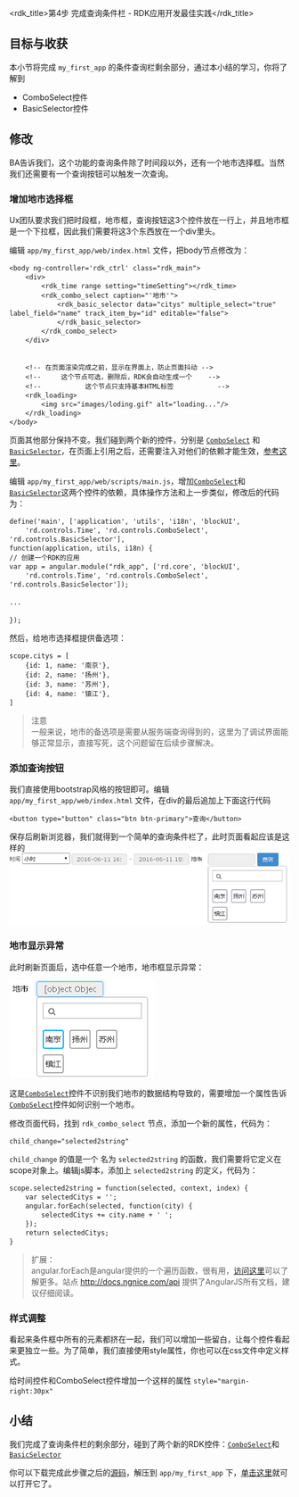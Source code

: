 <rdk_title>第4步 完成查询条件栏 - RDK应用开发最佳实践</rdk_title>

## 目标与收获

本小节将完成 `my_first_app` 的条件查询栏剩余部分，通过本小结的学习，你将了解到

- ComboSelect控件
- BasicSelector控件


## 修改

BA告诉我们，这个功能的查询条件除了时间段以外，还有一个地市选择框。当然我们还需要有一个查询按钮可以触发一次查询。

### 增加地市选择框

Ux团队要求我们把时段框，地市框，查询按钮这3个控件放在一行上，并且地市框是一个下拉框，因此我们需要将这3个东西放在一个div里头。

编辑 `app/my_first_app/web/index.html` 文件，把body节点修改为：

~~~
<body ng-controller='rdk_ctrl' class="rdk_main">
    <div>
		<rdk_time range setting="timeSetting"></rdk_time>
        <rdk_combo_select caption="'地市'">
            <rdk_basic_selector data="citys" multiple_select="true" label_field="name" track_item_by="id" editable="false">
            </rdk_basic_selector>
        </rdk_combo_select>
	</div>


    <!-- 在页面渲染完成之前，显示在界面上，防止页面抖动 -->
    <!--     这个节点可选，删除后，RDK会自动生成一个    -->
    <!--           这个节点只支持基本HTML标签           -->
    <rdk_loading>
        <img src="images/loding.gif" alt="loading..."/>
    </rdk_loading>
</body>
~~~
页面其他部分保持不变。我们碰到两个新的控件，分别是 [`ComboSelect`](/doc/client/controls/comboselect/rdk_comboselect.md) 和 [`BasicSelector`](/doc/client/controls/basicselector/rdk_basic_selector.md)，在页面上引用之后，还需要注入对他们的依赖才能生效，[参考这里](03_use_first_control.md#dep-inject)。

编辑 `app/my_first_app/web/scripts/main.js`，增加[`ComboSelect`](/doc/client/controls/comboselect/rdk_comboselect.md)和[`BasicSelector`](/doc/client/controls/basicselector/rdk_basic_selector.md)这两个控件的依赖，具体操作方法和上一步类似，修改后的代码为：

~~~
define('main', ['application', 'utils', 'i18n', 'blockUI',
	'rd.controls.Time', 'rd.controls.ComboSelect', 'rd.controls.BasicSelector'],
function(application, utils, i18n) {
// 创建一个RDK的应用
var app = angular.module("rdk_app", ['rd.core', 'blockUI',
	'rd.controls.Time', 'rd.controls.ComboSelect', 'rd.controls.BasicSelector']);

...

});
~~~

<a name="city-mock-data"></a>
然后，给地市选择框提供备选项：

	scope.citys = [
		{id: 1, name: '南京'},
		{id: 2, name: '扬州'},
		{id: 3, name: '苏州'},
		{id: 4, name: '镇江'},
	]


> 注意<br>
> 一般来说，地市的备选项是需要从服务端查询得到的，这里为了调试界面能够正常显示，直接写死，这个问题留在后续步骤解决。

### 添加查询按钮
我们直接使用bootstrap风格的按钮即可。编辑 `app/my_first_app/web/index.html` 文件，在div的最后追加上下面这行代码

	<button type="button" class="btn btn-primary">查询</button>

保存后刷新浏览器，我们就得到一个简单的查询条件栏了，此时页面看起应该是这样的
![](img/condition.PNG)

### 地市显示异常
此时刷新页面后，选中任意一个地市，地市框显示异常：

![](img/city_error.PNG)

这是[`ComboSelect`](/doc/client/controls/comboselect/rdk_comboselect.md)控件不识别我们地市的数据结构导致的，需要增加一个属性告诉[`ComboSelect`](/doc/client/controls/comboselect/rdk_comboselect.md)控件如何识别一个地市。

修改页面代码，找到 `rdk_combo_select` 节点，添加一个新的属性，代码为：

	child_change="selected2string"

`child_change` 的值是一个 名为 `selected2string` 的函数，我们需要将它定义在scope对象上。编辑js脚本，添加上 `selected2string` 的定义，代码为：

	scope.selected2string = function(selected, context, index) {
		var selectedCitys = '';
		angular.forEach(selected, function(city) {
			selectedCitys += city.name + ' ';
		});
		return selectedCitys;
	}

> 扩展：<br>
> angular.forEach是angular提供的一个遍历函数，很有用，[访问这里](http://docs.ngnice.com/api/ng/function/angular.forEach)可以了解更多。站点 <http://docs.ngnice.com/api> 提供了AngularJS所有文档，建议仔细阅读。

### 样式调整
看起来条件框中所有的元素都挤在一起，我们可以增加一些留白，让每个控件看起来更独立一些。为了简单，我们直接使用style属性，你也可以在css文件中定义样式。

给时间控件和ComboSelect控件增加一个这样的属性 `style="margin-right:30px"`

## 小结
我们完成了查询条件栏的剩余部分，碰到了两个新的RDK控件：[`ComboSelect`](/doc/client/controls/comboselect/rdk_comboselect.md)和[`BasicSelector`](/doc/client/controls/basicselector/rdk_basic_selector.md)

你可以下载完成此步骤之后的[源码](04_finish_condition_bar.zip)，解压到 `app/my_first_app` 下，[单击这里](/rdk/app/my_first_app/web/index.html)就可以打开它了。


